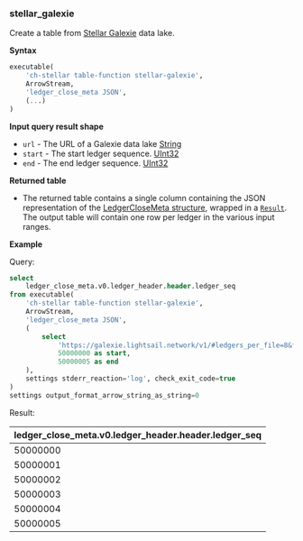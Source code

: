 ### stellar_galexie

Create a table from [Stellar Galexie](https://developers.stellar.org/docs/data/indexers/build-your-own/galexie) data lake.

**Syntax**

```sql
executable(
    'ch-stellar table-function stellar-galexie',
    ArrowStream, 
    'ledger_close_meta JSON',
    (...)
)
```

**Input query result shape**

- `url` - The URL of a Galexie data lake [String](https://clickhouse.com/docs/en/sql-reference/data-types/string)
- `start` - The start ledger sequence. [UInt32](https://clickhouse.com/docs/sql-reference/data-types/int-uint)  
- `end` - The end ledger sequence. [UInt32](https://clickhouse.com/docs/sql-reference/data-types/int-uint)

**Returned table**

- The returned table contains a single column containing the JSON representation of the [LedgerCloseMeta structure](https://developers.stellar.org/docs/data/indexers/build-your-own/ingest-sdk/developer_guide/ledgerbackends#ledgerclosemeta-structure), wrapped in a [`Result`](../error_handling.md).
The output table will contain one row per ledger in the various input ranges.

**Example**

Query:

```sql
select 
    ledger_close_meta.v0.ledger_header.header.ledger_seq
from executable(
    'ch-stellar table-function stellar-galexie',
    ArrowStream, 
    'ledger_close_meta JSON',
    (
        select
            'https://galexie.lightsail.network/v1/#ledgers_per_file=8&files_per_partition=64000&extension=xdr.zst' as url,
            50000000 as start,
            50000005 as end
    ),
    settings stderr_reaction='log', check_exit_code=true
)
settings output_format_arrow_string_as_string=0
```

Result:

| ledger_close_meta.v0.ledger_header.header.ledger_seq |
|:-|
| 50000000 |
| 50000001 |
| 50000002 |
| 50000003 |
| 50000004 |
| 50000005 |